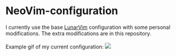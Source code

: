 # NeoVim-configuration
I currently use the base [LunarVim](https://github.com/lunarvim/lunarvim) configuration with some personal modifications. The extra modifications are in this repository.
<br/>
<br/>
Example gif of my current configuration:
![](/IMG/Gif_NeoVim.gif)
